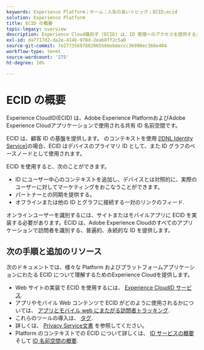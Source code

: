```yaml
---
keywords: Experience Platform；ホーム；人気の高いトピック；ECID;ecid
solution: Experience Platform
title: ECID の概要
topic-legacy: overview
description: Experience Cloud識別子 (ECID) は、ID 管理へのアクセスを提供するクライアントサイドモジュールで、3 つの主な機能を提供します。
exl-id: da7717d2-da2e-414b-978d-2eab8ff2c5a0
source-git-commit: 7e27735697882065566ebdeccc36998ec368e404
workflow-type: tm+mt
source-wordcount: '275'
ht-degree: 10%

---
```


# ECID の概要

Experience CloudID(ECID) は、Adobe Experience PlatformおよびAdobe Experience Cloudアプリケーションで使用される共有 ID 名前空間です。

ECID は、顧客 ID の基盤を提供します。 のコンテキストを使用 [[!DNL Identity Service]](./home.md)の場合、ECID はデバイスのプライマリ ID として、また ID グラフのベースノードとして使用されます。

ECID を使用すると、次のことができます。

* ID にユーザー中心のコンテキストを追加し、デバイスとは対照的に、実際のユーザーに対してマーケティングをおこなうことができます。
* パートナーとの同期を提供する。
* オフラインまたは他の ID とグラフに接続する一対のリンクのフィード.

オンラインユーザーを識別するには、サイトまたはモバイルアプリに ECID を実装する必要があります。ECID は、Adobe Experience Cloudのすべてのアプリケーションで訪問者を識別する、普遍的、永続的な ID を提供します。

## 次の手順と追加のリソース

次のドキュメントでは、様々な Platform およびプラットフォームアプリケーションにわたる ECID について理解するためのExperience Cloudを提供します。

* Web サイトの実装で ECID を使用するには、 [Experience CloudID サービス](https://experienceleague.adobe.com/docs/id-service/using/home.html?lang=ja).
* アプリやモバイル Web コンテンツで ECID がどのように使用されるかについては、 [アプリとモバイル web にまたがる訪問者トラッキング](https://experienceleague.adobe.com/docs/mobile-services/ios/sdk-reference-ios/hybrid-app.html?lang=en#sdk-reference-ios).
* これらのツールの導入は、 [タグ](../tags/home.md).
* 詳しくは、 [Privacy Service文書](../privacy-service/identity-data.md) を参照してください。
* Platform のコンテキストでの ECID について詳しくは、 [ID サービスの概要](./home.md) そして [ID 名前空間の概要](./namespaces.md).